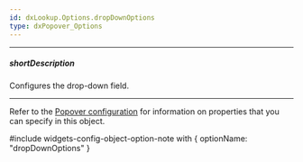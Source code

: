 ```yaml
---
id: dxLookup.Options.dropDownOptions
type: dxPopover_Options
---
```

---
##### shortDescription
Configures the drop-down field.

---
Refer to the [Popover configuration](/api-reference/10%20UI%20Widgets/dxPopover '/Documentation/ApiReference/UI_Components/dxPopover/') for information on properties that you can specify in this object.

#include widgets-config-object-option-note with {
    optionName: "dropDownOptions"
}